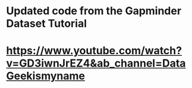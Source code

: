 # Updated code from the Gapminder Dataset Tutorial
# https://www.youtube.com/watch?v=GD3iwnJrEZ4&ab_channel=DataGeekismyname
